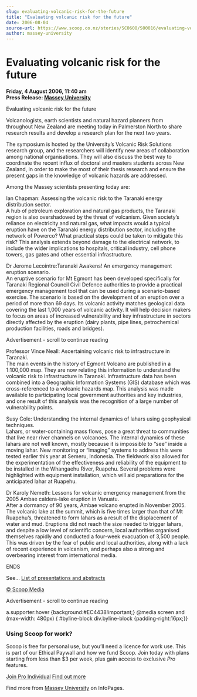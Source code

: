 ```yaml
---
slug: evaluating-volcanic-risk-for-the-future
title: "Evaluating volcanic risk for the future"
date: 2006-08-04
source-url: https://www.scoop.co.nz/stories/SC0608/S00016/evaluating-volcanic-risk-for-the-future.htm
author: massey-university
---
```

Evaluating volcanic risk for the future
=======================================

**Friday, 4 August 2006, 11:40 am**  
**Press Release: [Massey University](https://info.scoop.co.nz/Massey_University)**

Evaluating volcanic risk for the future

Volcanologists, earth scientists and natural hazard planners from throughout New Zealand are meeting today in Palmerston North to share research results and develop a research plan for the next two years.

The symposium is hosted by the University’s Volcanic Risk Solutions research group, and the researchers will identify new areas of collaboration among national organisations. They will also discuss the best way to coordinate the recent influx of doctoral and masters students across New Zealand, in order to make the most of their thesis research and ensure the present gaps in the knowledge of volcanic hazards are addressed.

Among the Massey scientists presenting today are:

Ian Chapman: Assessing the volcanic risk to the Taranaki energy distribution sector.  
A hub of petroleum exploration and natural gas products, the Taranaki region is also overshadowed by the threat of volcanism. Given society’s reliance on electricity and natural gas, what impacts would a typical eruption have on the Taranaki energy distribution sector, including the network of Powerco? What practical steps could be taken to mitigate this risk? This analysis extends beyond damage to the electrical network, to include the wider implications to hospitals, critical industry, cell phone towers, gas gates and other essential infrastructure.

Dr Jerome Lecointre:Taranaki Awakens! An emergency management eruption scenario.  
An eruptive scenario for Mt Egmont has been developed specifically for Taranaki Regional Council Civil Defence authorities to provide a practical emergency management tool that can be used during a scenario-based exercise. The scenario is based on the development of an eruption over a period of more than 69 days. Its volcanic activity matches geological data covering the last 1,000 years of volcanic activity. It will help decision makers to focus on areas of increased vulnerability and key infrastructure in sectors directly affected by the eruption (dairy plants, pipe lines, petrochemical production facilities, roads and bridges).

Advertisement - scroll to continue reading





Professor Vince Neall: Ascertaining volcanic risk to infrastructure in Taranaki.  
The main events in the history of Egmont Volcano are published in a 1:100,000 map. They are now relating this information to understand the volcanic risk to infrastructure in Taranaki. Infrastructure data has been combined into a Geographic Information Systems (GIS) database which was cross-referenced to a volcanic hazards map. This analysis was made available to participating local government authorities and key industries, and one result of this analysis was the recognition of a large number of vulnerability points.

Susy Cole: Understanding the internal dynamics of lahars using geophysical techniques.  
Lahars, or water-containing mass flows, pose a great threat to communities that live near river channels on volcanoes. The internal dynamics of these lahars are not well known, mostly because it is impossible to “see” inside a moving lahar. New monitoring or “imaging” systems to address this were tested earlier this year at Semeru, Indonesia. The fieldwork also allowed for the experimentation of the effectiveness and reliability of the equipment to be installed in the Whangaehu River, Ruapehu. Several problems were highlighted with equipment installation, which will aid preparations for the anticipated lahar at Ruapehu.

Dr Karoly Nemeth: Lessons for volcanic emergency management from the 2005 Ambae caldera-lake eruption in Vanuatu.  
After a dormancy of 90 years, Ambae volcano erupted in November 2005. The volcanic lake at the summit, which is five times larger than that of Mt Ruapehu’s, threatened to form lahars as a result of the displacement of water and mud. Eruptions did not reach the size needed to trigger lahars, and despite a low level of scientific concern, local authorities organised themselves rapidly and conducted a four-week evacuation of 3,500 people. This was driven by the fear of public and local authorities, along with a lack of recent experience in volcanism, and perhaps also a strong and overbearing interest from international media.

ENDS

See... [List of presentations and abstracts](http://img.scoop.co.nz/media/pdfs/0608/VolCon.pdf)

[© Scoop Media](http://www.scoop.co.nz/about/terms.html)  

Advertisement - scroll to continue reading



a.supporter:hover {background:#EC4438!important;} @media screen and (max-width: 480px) { #byline-block div.byline-block {padding-right:16px;}}

### Using Scoop for work?

Scoop is free for personal use, but you’ll need a licence for work use. This is part of our Ethical Paywall and how we fund Scoop. Join today with plans starting from less than $3 per week, plus gain access to exclusive _Pro_ features.  
  
[Join Pro Individual](https://pro.scoop.co.nz/Individual/?from=ProIn24) [Find out more](https://pro.scoop.co.nz/using-scoop-for-work/?from=ProIn24)

Find more from [Massey University](https://info.scoop.co.nz/Massey_University) on InfoPages.